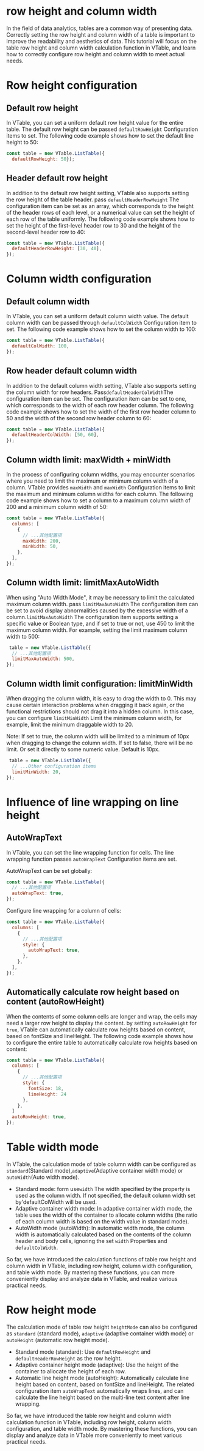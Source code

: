 # row height and column width

In the field of data analytics, tables are a common way of presenting data. Correctly setting the row height and column width of a table is important to improve the readability and aesthetics of data. This tutorial will focus on the table row height and column width calculation function in VTable, and learn how to correctly configure row height and column width to meet actual needs.

# Row height configuration

## Default row height

In VTable, you can set a uniform default row height value for the entire table. The default row height can be passed `defaultRowHeight` Configuration items to set. The following code example shows how to set the default line height to 50:

```javascript
const table = new VTable.ListTable({
  defaultRowHeight: 50});
```

## Header default row height

In addition to the default row height setting, VTable also supports setting the row height of the table header. pass `defaultHeaderRowHeight` The configuration item can be set as an array, which corresponds to the height of the header rows of each level, or a numerical value can set the height of each row of the table uniformly. The following code example shows how to set the height of the first-level header row to 30 and the height of the second-level header row to 40:

```javascript
const table = new VTable.ListTable({
  defaultHeaderRowHeight: [30, 40],
});
```

# Column width configuration

## Default column width

In VTable, you can set a uniform default column width value. The default column width can be passed through `defaultColWidth` Configuration item to set. The following code example shows how to set the column width to 100:

```javascript
const table = new VTable.ListTable({
  defaultColWidth: 100,
});
```

## Row header default column width

In addition to the default column width setting, VTable also supports setting the column width for row headers. Pass`defaultHeaderColWidth`The configuration item can be set. The configuration item can be set to one, which corresponds to the width of each row header column. The following code example shows how to set the width of the first row header column to 50 and the width of the second row header column to 60:

```javascript
const table = new VTable.ListTable({
  defaultHeaderColWidth: [50, 60],
});
```

## Column width limit: maxWidth + minWidth

In the process of configuring column widths, you may encounter scenarios where you need to limit the maximum or minimum column width of a column. VTable provides `maxWidth` and `maxWidth` Configuration items to limit the maximum and minimum column widths for each column. The following code example shows how to set a column to a maximum column width of 200 and a minimum column width of 50:

```javascript
const table = new VTable.ListTable({
  columns: [
    {
      // ...其他配置项
      maxWidth: 200,
      minWidth: 50,
    },
  ],
});
```

## Column width limit: limitMaxAutoWidth

When using "Auto Width Mode", it may be necessary to limit the calculated maximum column width. pass `limitMaxAutoWidth` The configuration item can be set to avoid display abnormalities caused by the excessive width of a column.`limitMaxAutoWidth` The configuration item supports setting a specific value or Boolean type, and if set to true or not, use 450 to limit the maximum column width. For example, setting the limit maximum column width to 500:

```javascript
 table = new VTable.ListTable({
  // ...其他配置项
  limitMaxAutoWidth: 500,
});
```
## Column width limit configuration: limitMinWidth

When dragging the column width, it is easy to drag the width to 0. This may cause certain interaction problems when dragging it back again, or the functional restrictions should not drag it into a hidden column. In this case, you can configure `limitMinWidth` Limit the minimum column width, for example, limit the minimum draggable width to 20.

Note: If set to true, the column width will be limited to a minimum of 10px when dragging to change the column width. If set to false, there will be no limit. Or set it directly to some numeric value. Default is 10px.

```javascript
 table = new VTable.ListTable({
  // ...Other configuration items
  limitMinWidth: 20,
});
```

# Influence of line wrapping on line height

## AutoWrapText

In VTable, you can set the line wrapping function for cells. The line wrapping function passes `autoWrapText` Configuration items are set.

AutoWrapText can be set globally:

```javascript
const table = new VTable.ListTable({
  // ...其他配置项
  autoWrapText: true,
});
```

Configure line wrapping for a column of cells:

```javascript
const table = new VTable.ListTable({
  columns: [
    {
      // ...其他配置项
      style: {
        autoWrapText: true,
      },
    },
  ],
});
```

## Automatically calculate row height based on content (autoRowHeight)

When the contents of some column cells are longer and wrap, the cells may need a larger row height to display the content. by setting `autoRowHeight` for `true`, VTable can automatically calculate row heights based on content, based on fontSize and lineHeight. The following code example shows how to configure the entire table to automatically calculate row heights based on content:

```javascript
const table = new VTable.ListTable({
  columns: [
    {
      // ...其他配置项
      style: {
        fontSize: 18,
        lineHeight: 24
      },
    },
  ]
  autoRowHeight: true,
});
```

# Table width mode

In VTable, the calculation mode of table column width can be configured as `standard`(Standard mode),`adaptive`(Adaptive container width mode) or `autoWidth`(Auto width mode).

*   Standard mode: form use`width` The width specified by the property is used as the column width. If not specified, the default column width set by'defaultColWidth will be used.
*   Adaptive container width mode: In adaptive container width mode, the table uses the width of the container to allocate column widths (the ratio of each column width is based on the width value in standard mode).
*   AutoWidth mode (autoWidth): In automatic width mode, the column width is automatically calculated based on the contents of the column header and body cells, ignoring the set `width` Properties and `defaultColWidth`.

So far, we have introduced the calculation functions of table row height and column width in VTable, including row height, column width configuration, and table width mode. By mastering these functions, you can more conveniently display and analyze data in VTable, and realize various practical needs.

# Row height mode

The calculation mode of table row height `heightMode` can also be configured as `standard` (standard mode), `adaptive` (adaptive container width mode) or `autoHeight` (automatic row height mode).

- Standard mode (standard): Use `defaultRowHeight` and `defaultHeaderRowHeight` as the row height.
- Adaptive container height mode (adaptive): Use the height of the container to allocate the height of each row.
- Automatic line height mode (autoHeight): Automatically calculate line height based on content, based on fontSize and lineHeight. The related configuration item `autoWrapText` automatically wraps lines, and can calculate the line height based on the multi-line text content after line wrapping.

So far, we have introduced the table row height and column width calculation function in VTable, including row height, column width configuration, and table width mode. By mastering these functions, you can display and analyze data in VTable more conveniently to meet various practical needs.